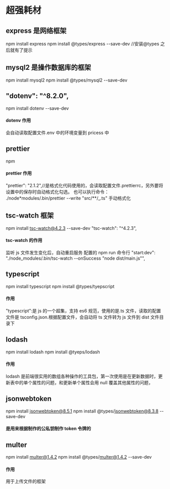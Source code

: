 # 超强耗材

## express 是网络框架

npm install express
npm install @types/express --save-dev //安装@types 之后就有了提示

## mysql2 是操作数据库的框架

npm install mysql2
npm install @types/mysql2 --save-dev

## "dotenv": "^8.2.0",

npm install dotenv --save-dev

#### dotenv 作用

会自动读取配置文件.env 中的环境变量到 pricess 中

## prettier

npm

#### prettier 作用

"prettier": "2.1.2",//是格式化代码使用的，会读取配置文件.prettierrc，另外要将设置中的保存时自动格式化勾选。
也可以执行命令： ./node\*modules/.bin/prettier --write \"src/\*\*/\_.ts\"
手动格式化

## tsc-watch 框架

npm install tsc-watch@4.2.3 --save-dev
"tsc-watch": "^4.2.3",

#### tsc-watch 的作用

监听 js 文件发生变化后，自动重启服务
配置的 npm run 命令行
"start:dev": "./node_modules/.bin/tsc-watch --onSuccess \"node dist/main.js\"",

## typescript

npm install typescript
npm install @types/tyepscript

#### 作用

"typescript":是 js 的一个超集，支持 es6 规范，使用的是.ts 文件，读取的配置文件是 tsconfig.json.根据配置文件，会自动将 ts 文件转为 js 文件到 dist 文件目录下

## lodash

npm install lodash
npm install @tyeps/lodash

#### 作用

lodash 是前端很实用的数组各种操作的工具包，第一次使用是在更新数据时，更新表中的单个属性的问题，和更新单个属性会用 null 覆盖其他属性的问题，

## jsonwebtoken

npm install jsonwebtoken@8.5.1
npm install @types/jsonwebtoken@8.3.8 --save-dev

#### 是用来根据制作的公私钥制作 token 令牌的

## multer

npm install multer@1.4.2
npm install @types/multer@1.4.2 --save-dev

#### 作用

用于上传文件的框架
